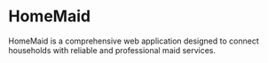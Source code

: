 # HomeMaid
HomeMaid is a comprehensive web application designed to connect households with reliable and professional maid services. 
